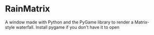 # RainMatrix
A window made with Python and the PyGame library to render a Matrix-style waterfall. Install pygame if you don't have it to open
